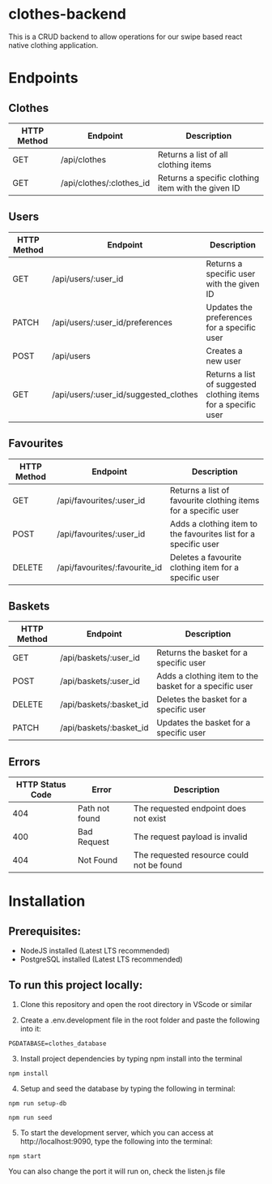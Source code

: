 # clothes-backend

This is a CRUD backend to allow operations for our swipe based react native clothing application.

# Endpoints

## Clothes

| HTTP Method | Endpoint                 | Description                                        |
| ----------- | ------------------------ | -------------------------------------------------- |
| GET         | /api/clothes             | Returns a list of all clothing items               |
| GET         | /api/clothes/:clothes_id | Returns a specific clothing item with the given ID |

## Users

| HTTP Method | Endpoint                              | Description                                                    |
| ----------- | ------------------------------------- | -------------------------------------------------------------- |
| GET         | /api/users/:user_id                   | Returns a specific user with the given ID                      |
| PATCH       | /api/users/:user_id/preferences       | Updates the preferences for a specific user                    |
| POST        | /api/users                            | Creates a new user                                             |
| GET         | /api/users/:user_id/suggested_clothes | Returns a list of suggested clothing items for a specific user |

## Favourites

| HTTP Method | Endpoint                      | Description                                                     |
| ----------- | ----------------------------- | --------------------------------------------------------------- |
| GET         | /api/favourites/:user_id      | Returns a list of favourite clothing items for a specific user  |
| POST        | /api/favourites/:user_id      | Adds a clothing item to the favourites list for a specific user |
| DELETE      | /api/favourites/:favourite_id | Deletes a favourite clothing item for a specific user           |

## Baskets

| HTTP Method | Endpoint                | Description                                            |
| ----------- | ----------------------- | ------------------------------------------------------ |
| GET         | /api/baskets/:user_id   | Returns the basket for a specific user                 |
| POST        | /api/baskets/:user_id   | Adds a clothing item to the basket for a specific user |
| DELETE      | /api/baskets/:basket_id | Deletes the basket for a specific user                 |
| PATCH       | /api/baskets/:basket_id | Updates the basket for a specific user                 |

## Errors

| HTTP Status Code | Error          | Description                               |
| ---------------- | -------------- | ----------------------------------------- |
| 404              | Path not found | The requested endpoint does not exist     |
| 400              | Bad Request    | The request payload is invalid            |
| 404              | Not Found      | The requested resource could not be found |

# Installation

## Prerequisites:

- NodeJS installed (Latest LTS recommended)
- PostgreSQL installed (Latest LTS recommended)

## To run this project locally:

1. Clone this repository and open the root directory in VScode or similar

2. Create a .env.development file in the root folder and paste the following into it:

```
PGDATABASE=clothes_database
```

3. Install project dependencies by typing npm install into the terminal

```
npm install
```

4. Setup and seed the database by typing the following in terminal:

```
npm run setup-db
```

```
npm run seed
```

5. To start the development server, which you can access at http://localhost:9090, type the following into the terminal:

```
npm start
```

You can also change the port it will run on, check the listen.js file
